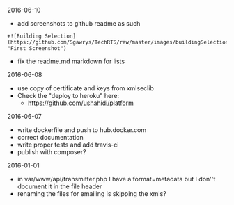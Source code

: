 2016-06-10
* add screenshots to github readme as such
```
+![Building Selection](https://github.com/Sgawrys/TechRTS/raw/master/images/buildingSelection.png "First Screenshot") 
```
* fix the readme.md markdown for lists

2016-06-08
* use copy of certificate and keys from xmlseclib
* Check the "deploy to heroku" here:
  * https://github.com/ushahidi/platform

2016-06-07
* write dockerfile and push to hub.docker.com
* correct documentation
* write proper tests and add travis-ci
* publish with composer?

2016-01-01
* in var/www/api/transmitter.php I have a format=metadata but I don''t document it in the file header
* renaming the files for emailing is skipping the xmls?

